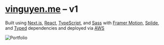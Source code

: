 # [vinguyen.me](https://vinguyen.me) – v1

Built using [Next.js](https://nextjs.org/), [React](https://react.dev/), [TypeScript](https://www.typescriptlang.org/), and [Sass](https://sass-lang.com/) with [Framer Motion](https://www.framer.com/motion/), [Splide](https://splidejs.com/), and [Typed](https://github.com/mattboldt/typed.js) dependencies and deployed via [AWS](https://aws.amazon.com/)

![Portfolio](https://vinguyen.me/images/works/vn-1.jpg)
